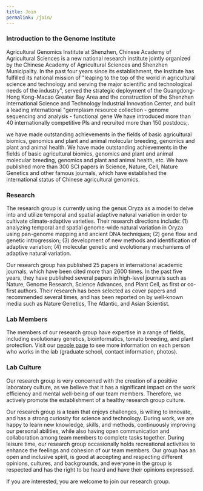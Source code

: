 ```yaml
---
title: Join
permalink: /join/
---
```


### Introduction to the Genome Institute
Agricultural Genomics Institute at Shenzhen, Chinese Academy of Agricultural Sciences is a new national research institute jointly organized by the Chinese Academy of Agricultural Sciences and Shenzhen Municipality. In the past four years since its establishment, the Institute has fulfilled its national mission of "leaping to the top of the world in agricultural science and technology and serving the major scientific and technological needs of the industry", served the strategic deployment of the Guangdong-Hong Kong-Macao Greater Bay Area and the construction of the Shenzhen International Science and Technology Industrial Innovation Center, and built a leading international "germplasm resource collection - genome sequencing and analysis - functional gene We have introduced more than 40 internationally competitive PIs and recruited more than 150 postdocs;.

we have made outstanding achievements in the fields of basic agricultural biomics, genomics and plant and animal molecular breeding, genomics and plant and animal health. We have made outstanding achievements in the fields of basic agricultural biomics, genomics and plant and animal molecular breeding, genomics and plant and animal health, etc. We have published more than 300 SCI papers in Science, Nature, Cell, Nature Genetics and other famous journals, which have established the international status of Chinese agricultural genomics.

### Research

The research group is currently using the genus Oryza as a model to delve into and utilize temporal and spatial adaptive natural variation in order to cultivate climate-adaptive varieties. Their research directions include: (1) analyzing temporal and spatial genome-wide natural variation in Oryza using pan-genome mapping and ancient DNA techniques; (2) gene flow and genetic introgression; (3) development of new methods and identification of adaptive variation; (4) molecular genetic and evolutionary mechanisms of adaptive natural variation.

Our research group has published 25 papers in international academic journals, which have been cited more than 2600 times. In the past five years, they have published several papers in high-level journals such as Nature, Genome Research, Science Advances, and Plant Cell, as first or co-first authors. Their research has been selected as cover papers and recommended several times, and has been reported on by well-known media such as Nature Genetics, The Atlantic, and Asian Scientist.

### Lab Members

The members of our research group have expertise in a range of fields, including evolutionary genetics, bioinformatics, tomato breeding, and plant protection. Visit our [people page]([https://wanghr-lab.github.io/people/]) to see more information on each person who works in the lab (graduate school, contact information, photos).

### Lab Culture

Our research group is very concerned with the creation of a positive laboratory culture, as we believe that it has a significant impact on the work efficiency and mental well-being of our team members. Therefore, we actively promote the establishment of a healthy research group culture.

Our research group is a team that enjoys challenges, is willing to innovate, and has a strong curiosity for science and technology. During work, we are happy to learn new knowledge, skills, and methods, continuously improving our personal abilities, while also having open communication and collaboration among team members to complete tasks together. During leisure time, our research group occasionally holds recreational activities to enhance the feelings and cohesion of our team members. Our group has an open and inclusive spirit, is good at accepting and respecting different opinions, cultures, and backgrounds, and everyone in the group is respected and has the right to be heard and have their opinions expressed.

If you are interested, you are welcome to join our research group.


